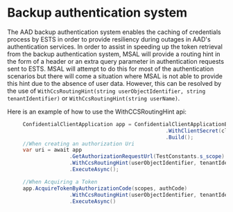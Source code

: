 # Backup authentication system

The AAD backup authentication system enables the caching of credentials process by ESTS in order to provide resiliency during outages in AAD's authentication services. In order to assist in speeding up the token retrieval from the backup authentication system, MSAL will provide a routing hint in the form of a header or an extra query parameter in authentication requests sent to ESTS. MSAL will attempt to do this for most of the authentication scenarios but there will come a situation where MSAL is not able to provide this hint due to the absence of user data. However, this can be resolved by the use of `WithCcsRoutingHint(string userObjectIdentifier, string tenantIdentifier)` or `WithCcsRoutingHint(string userName)`.

Here is an example of how to use the WithCCSRoutingHint api:

```csharp
     ConfidentialClientApplication app = ConfidentialClientApplicationBuilder.Create(TestConstants.ClientId)
                                                   .WithClientSecret(clientSecret)
                                                   .Build();
     //When creating an authorization Uri
     var uri = await app
                    .GetAuthorizationRequestUrl(TestConstants.s_scope)
                    .WithCcsRoutingHint(userObjectIdentifier, tenantIdentifier)
                    .ExecuteAsync();

     //When Acquiring a Token
     app.AcquireTokenByAuthorizationCode(scopes, authCode)
                    .WithCcsRoutingHint(userObjectIdentifier, tenantIdentifier)
                    .ExecuteAsync()
     
```

